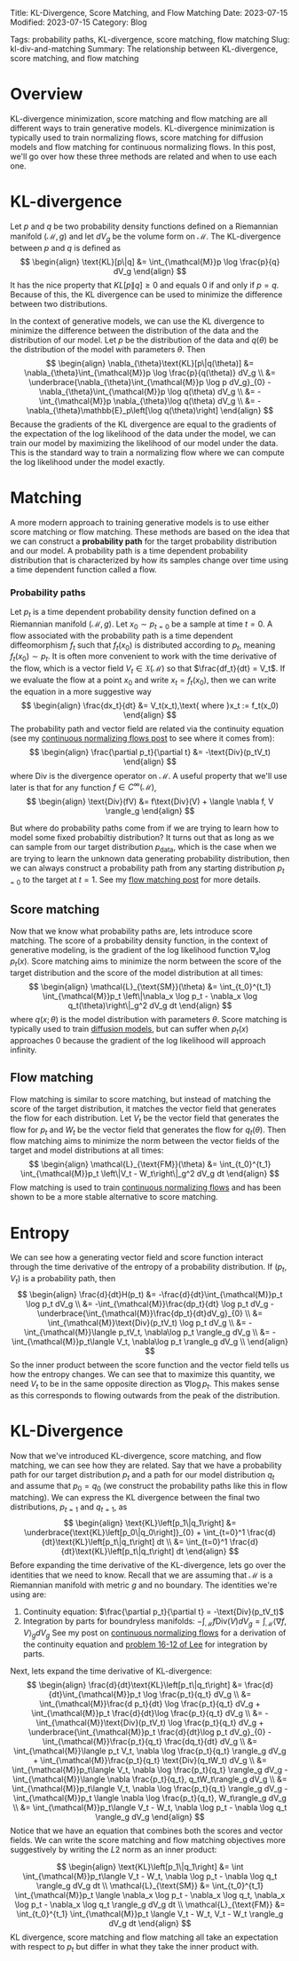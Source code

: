 Title: KL-Divergence, Score Matching, and Flow Matching
Date: 2023-07-15
Modified: 2023-07-15
Category: Blog
<!-- status: hidden -->
Tags: probability paths, KL-divergence, score matching, flow matching
Slug: kl-div-and-matching
Summary: The relationship between KL-divergence, score matching, and flow matching

# Overview
KL-divergence minimization, score matching and flow matching are all different ways to train generative models.  KL-divergence minimization is typically used to train normalizing flows, score matching for diffusion models and flow matching for continuous normalizing flows.  In this post, we'll go over how these three methods are related and when to use each one.

# KL-divergence
Let $p$ and $q$ be two probability density functions defined on a Riemannian manifold $(\mathcal{M}, g)$ and let $dV_g$ be the volume form on $\mathcal{M}$.  The KL-divergence between $p$ and $q$ is defined as
$$
\begin{align}
\text{KL}[p\|q] &= \int_{\mathcal{M}}p \log \frac{p}{q} dV_g
\end{align}
$$
It has the nice property that $KL[p\|q] \geq 0$ and equals $0$ if and only if $p=q$.  Because of this, the KL divergence can be used to minimize the difference between two distributions.

In the context of generative models, we can use the KL divergence to minimize the difference between the distribution of the data and the distribution of our model.  Let $p$ be the distribution of the data and $q(\theta)$ be the distribution of the model with parameters $\theta$.  Then
$$
\begin{align}
  \nabla_{\theta}\text{KL}[p\|q(\theta)] &= \nabla_{\theta}\int_{\mathcal{M}}p \log \frac{p}{q(\theta)} dV_g \\
  &= \underbrace{\nabla_{\theta}\int_{\mathcal{M}}p \log p dV_g}_{0} - \nabla_{\theta}\int_{\mathcal{M}}p \log q(\theta) dV_g \\
  &= -\int_{\mathcal{M}}p \nabla_{\theta}\log q(\theta) dV_g \\
  &= -\nabla_{\theta}\mathbb{E}_p\left[\log q(\theta)\right]
\end{align}
$$
Because the gradients of the KL divergence are equal to the gradients of the expectation of the log likelihood of the data under the model, we can train our model by maximizing the likelihood of our model under the data.  This is the standard way to train a normalizing flow where we can compute the log likelihood under the model exactly.

# Matching
A more modern approach to training generative models is to use either score matching or flow matching.  These methods are based on the idea that we can construct a **probability path** for the target probability distribution and our model.  A probability path is a time dependent probability distribution that is characterized by how its samples change over time using a time dependent function called a flow.

### Probability paths
Let $p_t$ is a time dependent probability density function defined on a Riemannian manifold $(\mathcal{M},g)$.  Let $x_0\sim p_{t=0}$ be a sample at time $t=0$.  A flow associated with the probability path is a time dependent diffeomorphism $f_t$ such that $f_t(x_0)$ is distributed according to $p_t$, meaning $f_t(x_0) \sim p_t$.  It is often more convenient to work with the time derivative of the flow, which is a vector field $V_t \in \mathfrak{X}(\mathcal{M})$ so that $\frac{df_t}{dt} = V_t$.  If we evaluate the flow at a point $x_0$ and write $x_t = f_t(x_0)$, then we can write the equation in a more suggestive way
$$
\begin{align}
  \frac{dx_t}{dt} &= V_t(x_t),\text{ where }x_t := f_t(x_0)
\end{align}
$$
The probability path and vector field are related via the continuity equation (see my [continuous normalizing flows post]({filename}continuous_normalizing_flows.md) to see where it comes from):
$$
\begin{align}
  \frac{\partial p_t}{\partial t} &= -\text{Div}(p_tV_t)
\end{align}
$$
where $\text{Div}$ is the divergence operator on $\mathcal{M}$.  A useful property that we'll use later is that for any function $f\in C^\infty(\mathcal{M})$,
$$
\begin{align}
  \text{Div}(fV) &= f\text{Div}(V) + \langle \nabla f, V \rangle_g
\end{align}
$$

But where do probability paths come from if we are trying to learn how to model some fixed probabiltiy distribution?  It turns out that as long as we can sample from our target distribution $p_\text{data}$, which is the case when we are trying to learn the unknown data generating probability distribution, then we can always construct a probability path from any starting distribution $p_{t=0}$ to the target at $t=1$.  See my [flow matching post]({filename}flow_matching.md) for more details.


## Score matching
Now that we know what probability paths are, lets introduce score matching.  The score of a probability density function, in the context of generative modeling, is the gradient of the log likelihood function $\nabla_x \log p_t(x)$.  Score matching aims to minimize the norm between the score of the target distribution and the score of the model distribution at all times:
$$
\begin{align}
  \mathcal{L}_{\text{SM}}(\theta) &= \int_{t_0}^{t_1} \int_{\mathcal{M}}p_t \left\|\nabla_x \log p_t - \nabla_x \log q_t(\theta)\right\|_g^2 dV_g dt
\end{align}
$$
where $q(x;\theta)$ is the model distribution with parameters $\theta$.  Score matching is typically used to train [diffusion models](https://arxiv.org/pdf/2011.13456.pdf), but can suffer when $p_t(x)$ approaches 0 because the gradient of the log likelihood will approach infinity.

## Flow matching
Flow matching is similar to score matching, but instead of matching the score of the target distribution, it matches the vector field that generates the flow for each distribution.  Let $V_t$ be the vector field that generates the flow for $p_t$ and $W_t$ be the vector field that generates the flow for $q_t(\theta)$.  Then flow matching aims to minimize the norm between the vector fields of the target and model distributions at all times:
$$
\begin{align}
  \mathcal{L}_{\text{FM}}(\theta) &= \int_{t_0}^{t_1} \int_{\mathcal{M}}p_t \left\|V_t - W_t\right\|_g^2 dV_g dt
\end{align}
$$
Flow matching is used to train [continuous normalizing flows](https://arxiv.org/pdf/2002.02428.pdf) and has been shown to be a more stable alternative to score matching.

# Entropy
We can see how a generating vector field and score function interact through the time derivative of the entropy of a probability distribution.  If $(p_t,V_t)$ is a probability path, then
$$
\begin{align}
  \frac{d}{dt}H(p_t) &= -\frac{d}{dt}\int_{\mathcal{M}}p_t \log p_t dV_g \\
  &= -\int_{\mathcal{M}}\frac{dp_t}{dt} \log p_t dV_g - \underbrace{\int_{\mathcal{M}}\frac{dp_t}{dt}dV_g}_{0} \\
  &= \int_{\mathcal{M}}\text{Div}(p_tV_t) \log p_t dV_g \\
  &= -\int_{\mathcal{M}}\langle p_tV_t, \nabla\log p_t \rangle_g dV_g \\
  &= -\int_{\mathcal{M}}p_t\langle V_t, \nabla\log p_t \rangle_g dV_g \\
\end{align}
$$
So the inner product between the score function and the vector field tells us how the entropy changes.  We can see that to maximize this quantity, we need $V_t$ to be in the same opposite direction as $\nabla \log p_t$.  This makes sense as this corresponds to flowing outwards from the peak of the distribution.

# KL-Divergence
Now that we've introduced KL-divergence, score matching, and flow matching, we can see how they are related.  Say that we have a probability path for our target distribution $p_t$ and a path for our model distribution $q_t$ and assume that $p_0 = q_0$ (we construct the probability paths like this in flow matching).  We can express the KL divergence between the final two distributions, $p_{t=1}$ and $q_{t=1}$, as
$$
\begin{align}
  \text{KL}\left[p_1\|q_1\right] &= \underbrace{\text{KL}\left[p_0\|q_0\right]}_{0} + \int_{t=0}^1 \frac{d}{dt}\text{KL}\left[p_t\|q_t\right] dt \\
  &= \int_{t=0}^1 \frac{d}{dt}\text{KL}\left[p_t\|q_t\right] dt
\end{align}
$$
Before expanding the time derivative of the KL-divergence, lets go over the identities that we need to know.  Recall that we are assuming that $\mathcal{M}$ is a Riemannian manifold with metric $g$ and no boundary.  The identities we're using are:
1. Continuity equation: $\frac{\partial p_t}{\partial t} = -\text{Div}(p_tV_t)$
2. Integration by parts for boundryless manifolds: $-\int_{\mathcal{M}}f\text{Div}(V)dV_g = \int_\mathcal{M}\langle \nabla f, V\rangle_g dV_g$
See my post on [continuous normalizing flows]({filename}continuous_normalizing_flows.md) for a derivation of the continuity equation and [problem 16-12 of Lee](https://math.berkeley.edu/~jchaidez/materials/reu/lee_smooth_manifolds.pdf) for integration by parts.

Next, lets expand the time derivative of KL-divergence:
$$
\begin{align}
  \frac{d}{dt}\text{KL}\left[p_t\|q_t\right] &= \frac{d}{dt}\int_{\mathcal{M}}p_t \log \frac{p_t}{q_t} dV_g \\
  &= \int_{\mathcal{M}}\frac{d p_t}{dt} \log \frac{p_t}{q_t} dV_g + \int_{\mathcal{M}}p_t \frac{d}{dt}\log \frac{p_t}{q_t} dV_g \\
  &= -\int_{\mathcal{M}}\text{Div}(p_tV_t) \log \frac{p_t}{q_t} dV_g + \underbrace{\int_{\mathcal{M}}p_t \frac{d}{dt}\log p_t dV_g}_{0} - \int_{\mathcal{M}}\frac{p_t}{q_t} \frac{dq_t}{dt} dV_g \\
  &= \int_{\mathcal{M}}\langle p_t V_t, \nabla \log \frac{p_t}{q_t} \rangle_g dV_g + \int_{\mathcal{M}}\frac{p_t}{q_t} \text{Div}(q_tW_t) dV_g \\
  &= \int_{\mathcal{M}}p_t\langle V_t, \nabla \log \frac{p_t}{q_t} \rangle_g dV_g - \int_{\mathcal{M}}\langle \nabla \frac{p_t}{q_t}, q_tW_t\rangle_g  dV_g \\
  &= \int_{\mathcal{M}}p_t\langle V_t, \nabla \log \frac{p_t}{q_t} \rangle_g dV_g - \int_{\mathcal{M}}p_t \langle \nabla \log \frac{p_t}{q_t}, W_t\rangle_g  dV_g \\
  &= \int_{\mathcal{M}}p_t\langle V_t - W_t, \nabla \log p_t - \nabla \log q_t \rangle_g dV_g
\end{align}
$$
Notice that we have an equation that combines both the scores and vector fields.  We can write the score matching and flow matching objectives more suggestively by writing the $L2$ norm as an inner product:

$$
\begin{align}
  \text{KL}\left[p_1\|q_1\right] &= \int \int_{\mathcal{M}}p_t\langle V_t - W_t, \nabla \log p_t - \nabla \log q_t \rangle_g dV_g dt \\
  \mathcal{L}_{\text{SM}} &= \int_{t_0}^{t_1} \int_{\mathcal{M}}p_t \langle \nabla_x \log p_t - \nabla_x \log q_t, \nabla_x \log p_t - \nabla_x \log q_t \rangle_g dV_g dt \\
  \mathcal{L}_{\text{FM}} &= \int_{t_0}^{t_1} \int_{\mathcal{M}}p_t \langle V_t - W_t, V_t - W_t \rangle_g dV_g dt
\end{align}
$$
KL divergence, score matching and flow matching all take an expectation with respect to $p_t$ but differ in what they take the inner product with.
